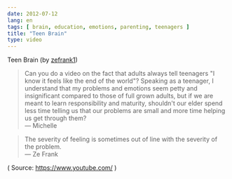 ```yaml
---
date: 2012-07-12
lang: en
tags: [ brain, education, emotions, parenting, teenagers ]
title: "Teen Brain"
type: video
---
```


Teen Brain (by [zefrank1](https://www.youtube.com/watch?v=-KQb3Mx2WMw&feature=player_embedded))

> Can you do a video on the fact that adults always tell teenagers "I
> know it feels like the end of the world"? Speaking as a teenager, I
> understand that my problems and emotions seem petty and insignificant
> compared to those of full grown adults, but if we are meant to learn
> responsibility and maturity, shouldn't our elder spend less time
> telling us that our problems are small and more time helping us get
> through them?\
> — Michelle

> The severity of feeling is sometimes out of line with the severity of
> the problem.\
> — Ze Frank

( Source: <https://www.youtube.com/> )

